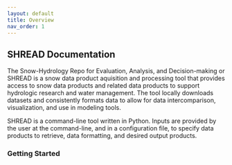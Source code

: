 ```yaml
---
layout: default
title: Overview
nav_order: 1
---
```


## SHREAD Documentation

The Snow-Hydrology Repo for Evaluation, Analysis, and Decision-making or SHREAD
is a snow data product aquisition and processing tool that provides access to
snow data products and related data products to support hydrologic research and
water management. The tool locally downloads datasets and consistently formats
data to allow for data intercomparison, visualization, and use in modeling tools.

SHREAD is a command-line tool written in Python. Inputs are provided by the user
at the command-line, and in a configuration file, to specify data products to
retrieve, data formatting, and desired output products.

### Getting Started
